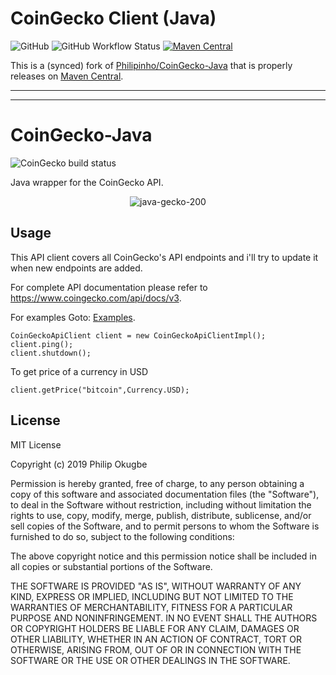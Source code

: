 CoinGecko Client (Java)
=======================
![GitHub](https://img.shields.io/github/license/osslabz/coingecko-client)
![GitHub Workflow Status](https://img.shields.io/github/actions/workflow/status/osslabz/coingecko-client/maven.yml?branch=master)
[![Maven Central](https://img.shields.io/maven-central/v/net.osslabz/coingecko-client?label=Maven%20Central)](https://search.maven.org/artifact/net.osslabz/coingecko-client)

This is a (synced) fork of [Philipinho/CoinGecko-Java](https://github.com/Philipinho/CoinGecko-Java) that is properly releases on [Maven Central](https://search.maven.org/artifact/net.osslabz/coingecko-client).

---

---

# CoinGecko-Java
![CoinGecko build status](https://github.com/Philipinho/CoinGecko-Java/actions/workflows/maven.yml/badge.svg)

Java wrapper for the CoinGecko API.
<p align="center">
    <img src="https://i.ibb.co/sRLCZk2/java-gecko-200.png" alt="java-gecko-200" alt="CoinGecko-Java logo" alt="CoinGecko-Java Logo"/>
</p>

## Usage
This API client covers all CoinGecko's API endpoints and i'll try to update it when new endpoints are added.

For complete API documentation please refer to https://www.coingecko.com/api/docs/v3.

For examples Goto: <a href="https://github.com/Philipinho/CoinGecko-Java/tree/master/src/test/java/com/litesoftwares/coingecko/examples">Examples</a>.

```
CoinGeckoApiClient client = new CoinGeckoApiClientImpl();
client.ping();
client.shutdown();
```

To get price of a currency in USD
```
client.getPrice("bitcoin",Currency.USD);
```

## License
MIT License

Copyright (c) 2019 Philip Okugbe

Permission is hereby granted, free of charge, to any person obtaining a copy
of this software and associated documentation files (the "Software"), to deal
in the Software without restriction, including without limitation the rights
to use, copy, modify, merge, publish, distribute, sublicense, and/or sell
copies of the Software, and to permit persons to whom the Software is
furnished to do so, subject to the following conditions:

The above copyright notice and this permission notice shall be included in all
copies or substantial portions of the Software.

THE SOFTWARE IS PROVIDED "AS IS", WITHOUT WARRANTY OF ANY KIND, EXPRESS OR
IMPLIED, INCLUDING BUT NOT LIMITED TO THE WARRANTIES OF MERCHANTABILITY,
FITNESS FOR A PARTICULAR PURPOSE AND NONINFRINGEMENT. IN NO EVENT SHALL THE
AUTHORS OR COPYRIGHT HOLDERS BE LIABLE FOR ANY CLAIM, DAMAGES OR OTHER
LIABILITY, WHETHER IN AN ACTION OF CONTRACT, TORT OR OTHERWISE, ARISING FROM,
OUT OF OR IN CONNECTION WITH THE SOFTWARE OR THE USE OR OTHER DEALINGS IN THE
SOFTWARE.